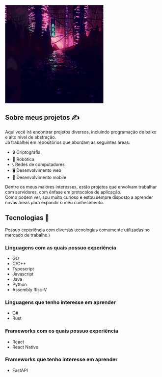 <img src="./chinese-night-city.gif" alt="Banner" width="320" height="320"/>

## Sobre meus projetos ✍

Aqui você irá encontrar projetos diversos, incluindo programação de baixo e alto nível de abstração.\
Já trabalhei em repositórios que abordam as seguintes áreas:

* 🔒 Criptografia
* 🤖 Robótica
* 📞 Redes de computadores
* 🖥 Desenvolvimento web
* 📱 Desenvolvimento mobile

Dentre os meus maiores interesses, estão projetos que envolvam trabalhar com servidores, com ênfase em protocolos de aplicação.\
Como podem ver, sou muito curioso e estou sempre disposto a aprender novas áreas para expandir o meu conhecimento.

## Tecnologias 🔬

Possuo experiência com diversas tecnologias comumente utilizadas no mercado de trabalho.\

### Linguagens com as quais possuo experiência

* GO
* C/C++
* Typescript
* Javascript
* Java
* Python
* Assembly Risc-V

### Linguagens que tenho interesse em aprender

* C#
* Rust

### Frameworks com os quais possuo experiência

* React
* React Native

### Frameworks que tenho interesse em aprender

* FastAPI
